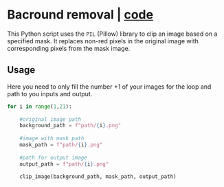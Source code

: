 # Bacround removal | [code](./6_mask_clip)
This Python script uses the `PIL` (Pillow) library to clip an image based on a specified mask. It replaces non-red pixels in the original image with corresponding pixels from the mask image.

## Usage
Here you need to only fill the number +1 of your images for the loop and path to you inputs and output. 
```python
for i in range(1,21):
    
    #original image path
    background_path = f"path/{i}.png" 
    
    #image with mask path
    mask_path = f"path/{i}.png" 
    
    #path for output image
    output_path = f"path/{i}.png"

    clip_image(background_path, mask_path, output_path)
```
